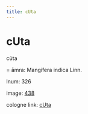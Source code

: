 ```yaml
---
title: cUta
---
```


# cUta

cūta  <div n="P" />= āmra: Mangifera indica Linn.

lnum: 326

image: [438](https://www.sanskrit-lexicon.uni-koeln.de/scans/csl-apidev/servepdf.php?dict=snp&page=438)

cologne link: [cUta](https://sanskrit-lexicon.uni-koeln.de/scans/csl-apidev/getword.php?dict=snp&key=cUta)

